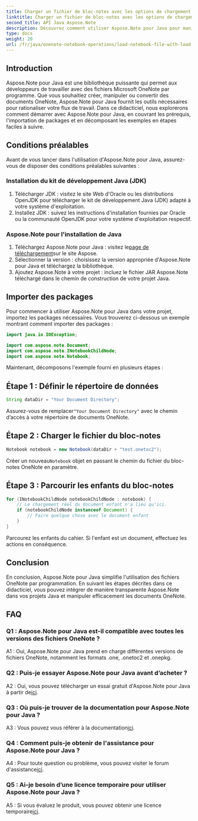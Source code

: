 ```yaml
---
title: Charger un fichier de bloc-notes avec les options de chargement dans OneNote - Aspose.Note
linktitle: Charger un fichier de bloc-notes avec les options de chargement dans OneNote - Aspose.Note
second_title: API Java Aspose.Note
description: Découvrez comment utiliser Aspose.Note pour Java pour manipuler par programmation des fichiers OneNote. Commencez dès maintenant avec notre didacticiel complet.
type: docs
weight: 20
url: /fr/java/onenote-notebook-operations/load-notebook-file-with-load-options/
---
```

## Introduction

Aspose.Note pour Java est une bibliothèque puissante qui permet aux développeurs de travailler avec des fichiers Microsoft OneNote par programme. Que vous souhaitiez créer, manipuler ou convertir des documents OneNote, Aspose.Note pour Java fournit les outils nécessaires pour rationaliser votre flux de travail. Dans ce didacticiel, nous explorerons comment démarrer avec Aspose.Note pour Java, en couvrant les prérequis, l'importation de packages et en décomposant les exemples en étapes faciles à suivre.

## Conditions préalables

Avant de vous lancer dans l'utilisation d'Aspose.Note pour Java, assurez-vous de disposer des conditions préalables suivantes :

### Installation du kit de développement Java (JDK)

1. Télécharger JDK : visitez le site Web d'Oracle ou les distributions OpenJDK pour télécharger le kit de développement Java (JDK) adapté à votre système d'exploitation.
2. Installez JDK : suivez les instructions d'installation fournies par Oracle ou la communauté OpenJDK pour votre système d'exploitation respectif.

### Aspose.Note pour l'installation de Java

1.  Téléchargez Aspose.Note pour Java : visitez le[page de téléchargement](https://releases.aspose.com/note/java/)sur le site Aspose.
2. Sélectionner la version : choisissez la version appropriée d'Aspose.Note pour Java et téléchargez la bibliothèque.
3. Ajoutez Aspose.Note à votre projet : incluez le fichier JAR Aspose.Note téléchargé dans le chemin de construction de votre projet Java.

## Importer des packages

Pour commencer à utiliser Aspose.Note pour Java dans votre projet, importez les packages nécessaires. Vous trouverez ci-dessous un exemple montrant comment importer des packages :

```java
import java.io.IOException;

import com.aspose.note.Document;
import com.aspose.note.INotebookChildNode;
import com.aspose.note.Notebook;
```

Maintenant, décomposons l'exemple fourni en plusieurs étapes :

## Étape 1 : Définir le répertoire de données

```java
String dataDir = "Your Document Directory";
```

 Assurez-vous de remplacer`"Your Document Directory"` avec le chemin d’accès à votre répertoire de documents OneNote.

## Étape 2 : Charger le fichier du bloc-notes

```java
Notebook notebook = new Notebook(dataDir + "test.onetoc2");
```

 Créer un nouveau`Notebook` objet en passant le chemin du fichier du bloc-notes OneNote en paramètre.

## Étape 3 : Parcourir les enfants du bloc-notes

```java
for (INotebookChildNode notebookChildNode : notebook) {
    // Le chargement réel du document enfant n'a lieu qu'ici.
    if (notebookChildNode instanceof Document) {
        // Faire quelque chose avec le document enfant
    }
}
```

Parcourez les enfants du cahier. Si l'enfant est un document, effectuez les actions en conséquence.

## Conclusion

En conclusion, Aspose.Note pour Java simplifie l'utilisation des fichiers OneNote par programmation. En suivant les étapes décrites dans ce didacticiel, vous pouvez intégrer de manière transparente Aspose.Note dans vos projets Java et manipuler efficacement les documents OneNote.

## FAQ

### Q1 : Aspose.Note pour Java est-il compatible avec toutes les versions des fichiers OneNote ?

A1 : Oui, Aspose.Note pour Java prend en charge différentes versions de fichiers OneNote, notamment les formats .one, .onetoc2 et .onepkg.

### Q2 : Puis-je essayer Aspose.Note pour Java avant d’acheter ?

 A2 : Oui, vous pouvez télécharger un essai gratuit d'Aspose.Note pour Java à partir de[ici](https://releases.aspose.com/).

### Q3 : Où puis-je trouver de la documentation pour Aspose.Note pour Java ?

 A3 : Vous pouvez vous référer à la documentation[ici](https://reference.aspose.com/note/java/).

### Q4 : Comment puis-je obtenir de l'assistance pour Aspose.Note pour Java ?

 A4 : Pour toute question ou problème, vous pouvez visiter le forum d'assistance[ici](https://forum.aspose.com/c/note/28).

### Q5 : Ai-je besoin d’une licence temporaire pour utiliser Aspose.Note pour Java ?

 A5 : Si vous évaluez le produit, vous pouvez obtenir une licence temporaire[ici](https://purchase.aspose.com/temporary-license/).